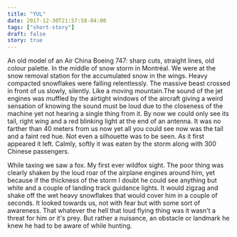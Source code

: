 ```yaml
---
title: "YUL"
date: 2017-12-30T21:57:58-04:00
tags: ["short-story"]
draft: false
story: true
---
```


An old model of an Air China Boeing 747: sharp cuts, straight lines, old colour palette. In the middle of snow storm in Montréal. We were at the snow removal station for the accumulated snow in the wings. Heavy compacted snowflakes were falling relentlessly. The massive beast crossed in front of us slowly, silently. Like a moving mountain.The sound of the jet engines was muffled by the airtight windows of the aircraft giving a weird sensation of knowing the sound must be loud due to the closeness of the machine yet not hearing a single thing from it. By now we could only see its tail, right wing and a red blinking light at the end of an antenna. It was no farther than 40 meters from us now yet all you could see now was the tail and a faint red hue. Not even a silhouette was to be seen. As it first appeared it left. Calmly, softly it was eaten by the storm along with 300 Chinese passengers.  

While taxing we saw a fox. My first ever wildfox sight. The poor thing was clearly shaken by the loud roar of the airplane engines around him, yet because if the thickness of the storm I doubt he could see anything but white and a couple of landing track guidance lights. It would zigzag and shake off the wet heavy snowflakes that would cover him in a couple of seconds. It looked towards us, not with fear but with some sort of awareness. That whatever the hell that loud flying thing was it wasn't a threat for him or it's prey. But rather a nuisance, an obstacle or landmark he knew he had to be aware of while hunting.  

